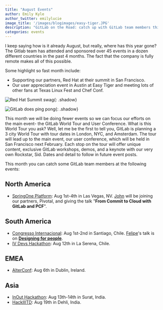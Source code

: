 ```yaml
---
title: "August Events"
author: Emily Kyle
author_twitter: emilylucie
image_title: '/images/blogimages/easy-tiger.JPG'
description: "GitLab on the Road: catch up with GitLab team members this August!"
categories: events
---
```


I keep saying how is it already August, but really, where has this year gone? The Gitlab team has attended and sponsored over 45 events in a dozen different countries in the past 4 months. The fact that the company is fully remote makes all of this possible.

<!-- more -->

Some highlight so fast month include:

- Supporting our partners, Red Hat at their summit in San Francisco.
- Our user appreciation event in Austin at Easy Tiger and meeting lots of other fans at Texas Linux Fest and Chef Conf.

![Red Hat Summit swag](/images/blogimages/rainbow-stickers.JPG){: .shadow}

![GitLab does ping pong](/images/blogimages/pingpong-swag.JPG){: .shadow}

This month we will be doing fewer events so we can focus our efforts on the main event- the GitLab World Tour and User Conference.
What is this World Tour you ask? Well, let me be the first to tell you, GitLab is planning a 3 city World Tour with tour dates in London, NYC, and Amsterdam. The tour will lead up to the main event, our user conference, which will be held in San Francisco next February. Each stop on the tour will offer unique content, exclusive GitLab workshops, demos, and a keynote with our very own Rockstar, Sid. Dates and detail to follow in future event posts. 

This month you can catch some GitLab team members at the following events:

## North America

- [SpringOne Platform](https://springoneplatform.io/): Aug 1st-4th in Las Vegas, NV. [John] will be joining our partners, Pivotal, and giving the talk "**From Commit to Cloud with GitLab and PCF**".

## South America

- [Congresso Internacional](http://congresoinnovatics.org/): Aug 1st-2nd in Santiago, Chile. [Felipe]'s talk is on [**Designing for people**][felipe-talk].
- [IV Devs Hackathon](http://ivdevs.com): Aug 12th in La Serena, Chile.

## EMEA

- [AlterConf](https://www.alterconf.com/): Aug 6th in Dublin, Ireland.

## Asia

- [InOut Hackathon](https://hackinout.co/): Aug 13th-14th in Surat, India.
- [HackIIITD](https://hack.iiitd.in/): Aug 19th in Dehli, India.

[team]: https://about.gitlab.com/team/
[John]: https://twitter.com/northrup
[Felipe]: https://twitter.com/juanpintoduran
[felipe-talk]: http://congresoinnovatics.org/content/felipe-cabargas-service-enginner-en-gitlab